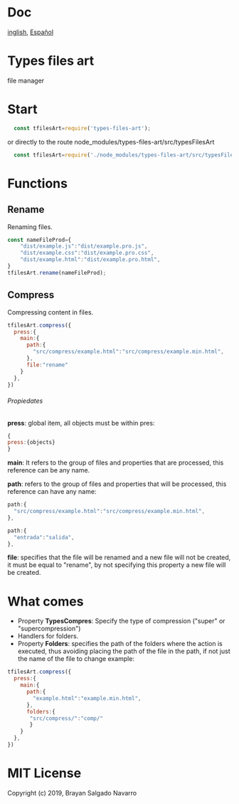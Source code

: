 # Doc
[inglish](https://github.com/Binariado/types-files-art/blob/master/README.md), [Español](https://github.com/Binariado/types-files-art/blob/master/language%20Doc/español.md)
# Types files art
file manager

# Start 
```javascript
  const tfilesArt=require('types-files-art');
```

or directly to the route node_modules/types-files-art/src/typesFilesArt

```javascript
  const tfilesArt=require('./node_modules/types-files-art/src/typesFilesArt');
```
# Functions

## Rename

Renaming files.

```javascript
const nameFileProd={
    "dist/example.js":"dist/example.pro.js",
    "dist/example.css":"dist/example.pro.css",
    "dist/example.html":"dist/example.pro.html",
}
tfilesArt.rename(nameFileProd);
```

## Compress

Compressing content in files.

```javascript
tfilesArt.compress({
  press:{
    main:{
      path:{
        "src/compress/example.html":"src/compress/example.min.html",
      },
      file:"rename"
    }
  },
})
```
###### *Propiedates*

**press**: global item, all objects must be within pres:

```javascript
{
press:{objects}
}
```

**main**: It refers to the group of files and properties that are processed, this reference can be any name.

**path**: refers to the group of files and properties that will be processed, this reference can have any name:

```javascript
path:{
  "src/compress/example.html":"src/compress/example.min.html",
},

path:{
  "entrada":"salida",
},
```
**file**: specifies that the file will be renamed and a new file will not be created, it must be equal to                "rename", by not specifying this property a new file will be created.

# What comes

* Property **TypesCompres**: Specify the type of compression ("super" or "supercompression")
* Handlers for folders.
* Property **Folders**: specifies the path of the folders where the action is executed, thus avoiding placing the path of the file in the path, if not just the name of the file to change example:

```javascript
tfilesArt.compress({
  press:{
    main:{
      path:{
        "example.html":"example.min.html",
      },
      folders:{
       "src/compress/":"comp/"
       }
    }
  },
})
```

# MIT License

Copyright (c) 2019, Brayan Salgado Navarro